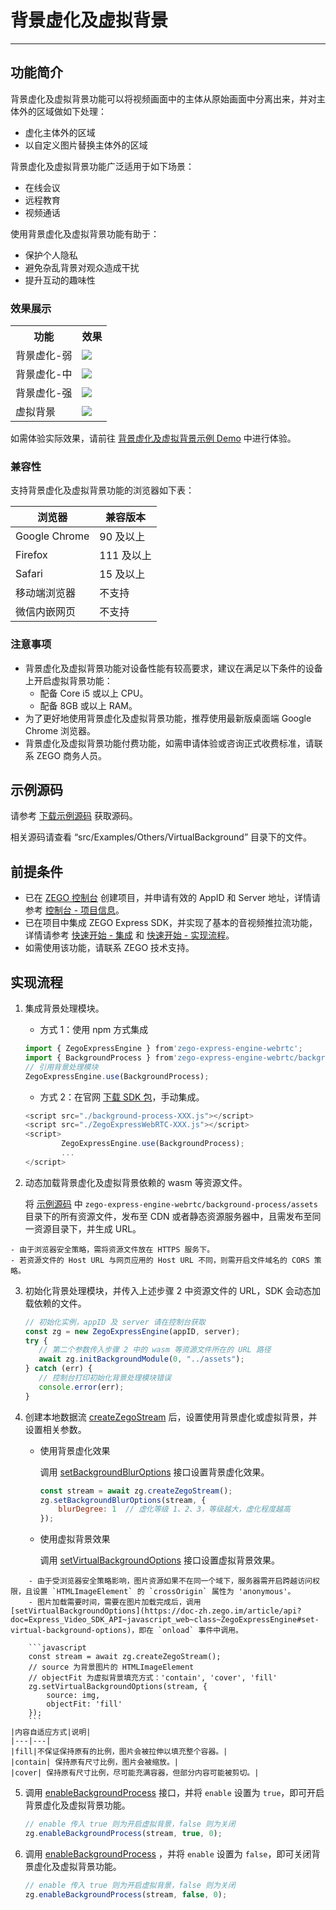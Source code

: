 # 背景虚化及虚拟背景

- - -

## 功能简介

背景虚化及虚拟背景功能可以将视频画面中的主体从原始画面中分离出来，并对主体外的区域做如下处理：
- 虚化主体外的区域
- 以自定义图片替换主体外的区域

背景虚化及虚拟背景功能广泛适用于如下场景：
- 在线会议
- 远程教育
- 视频通话

使用背景虚化及虚拟背景功能有助于：
- 保护个人隐私
- 避免杂乱背景对观众造成干扰
- 提升互动的趣味性

### 效果展示

<table>

<tbody><tr>
<th>功能</th>
<th>效果</th>
</tr>
<tr>
<td>背景虚化-弱</td>
<td><Frame width="512" height="auto" caption=""><img src="https://media-resource.spreading.io/docuo/workspace740/af061ebc6eaf0f12ae9e7f72235bd04e/b669d10113.png" /></Frame></td>
</tr>
<tr>
<td>背景虚化-中</td>
<td><Frame width="512" height="auto" caption=""><img src="https://media-resource.spreading.io/docuo/workspace740/af061ebc6eaf0f12ae9e7f72235bd04e/6364d2bc42.png" /></Frame></td>
</tr>
<tr>
<td>背景虚化-强</td>
<td><Frame width="512" height="auto" caption=""><img src="https://media-resource.spreading.io/docuo/workspace740/af061ebc6eaf0f12ae9e7f72235bd04e/c624f44d28.png" /></Frame></td>
</tr>
<tr>
<td>虚拟背景</td>
<td><Frame width="512" height="auto" caption=""><img src="https://media-resource.spreading.io/docuo/workspace740/af061ebc6eaf0f12ae9e7f72235bd04e/de1e9cf26f.png" /></Frame></td>
</tr>
</tbody></table>


如需体验实际效果，请前往 [背景虚化及虚拟背景示例 Demo](https://zegoim.github.io/express-demo-web/src/Examples/DebugAndConfig/InitSettings/index.html?lang=zh) 中进行体验。


### 兼容性

支持背景虚化及虚拟背景功能的浏览器如下表：

| 浏览器 | 兼容版本 |
|  ----  | ----  |
|Google Chrome	| 90 及以上|
|Firefox | 111 及以上|
|Safari | 15 及以上 |
|移动端浏览器| 不支持 |
|微信内嵌网页| 不支持 |

### 注意事项

- 背景虚化及虚拟背景功能对设备性能有较高要求，建议在满足以下条件的设备上开启虚拟背景功能：
    - 配备 Core i5 或以上 CPU。
    - 配备 8GB 或以上 RAM。
- 为了更好地使用背景虚化及虚拟背景功能，推荐使用最新版桌面端 Google Chrome 浏览器。
- 背景虚化及虚拟背景功能付费功能，如需申请体验或咨询正式收费标准，请联系 ZEGO 商务人员。

## 示例源码

请参考 [下载示例源码](https://doc-zh.zego.im/article/16051) 获取源码。

相关源码请查看 “src/Examples/Others/VirtualBackground” 目录下的文件。

## 前提条件

- 已在 [ZEGO 控制台](https://console.zego.im) 创建项目，并申请有效的 AppID 和 Server 地址，详情请参考 [控制台 - 项目信息](/console/project-info)。
- 已在项目中集成 ZEGO Express SDK，并实现了基本的音视频推拉流功能，详情请参考 [快速开始 - 集成](https://doc-zh.zego.im/article/199) 和 [快速开始 - 实现流程](https://doc-zh.zego.im/article/7638)。
- 如需使用该功能，请联系 ZEGO 技术支持。


## 实现流程

1. 集成背景处理模块。

    - 方式 1：使用 npm 方式集成

    ```javascript
    import { ZegoExpressEngine } from'zego-express-engine-webrtc';
    import { BackgroundProcess } from'zego-express-engine-webrtc/background-process';
    // 引用背景处理模块
    ZegoExpressEngine.use(BackgroundProcess);
    ```

    - 方式 2：在官网 [下载 SDK 包](https://doc-zh.zego.im/article/16028)，手动集成。
    ```javascript
    <script src="./background-process-XXX.js"></script>
    <script src="./ZegoExpressWebRTC-XXX.js"></script>
    <script>
            ZegoExpressEngine.use(BackgroundProcess);
            ...
    </script>
    ```

2. 动态加载背景虚化及虚拟背景依赖的 wasm 等资源文件。

    将 [示例源码](https://doc-zh.zego.im/article/16051) 中 `zego-express-engine-webrtc/background-process/assets` 目录下的所有资源文件，发布至 CDN 或者静态资源服务器中，且需发布至同一资源目录下，并生成 URL。

<Warning title="注意">


    - 由于浏览器安全策略，需将资源文件放在 HTTPS 服务下。
    - 若资源文件的 Host URL 与网页应用的 Host URL 不同，则需开启文件域名的 CORS 策略。

</Warning>



3. 初始化背景处理模块，并传入上述步骤 2 中资源文件的 URL，SDK 会动态加载依赖的文件。

    ```javascript
    // 初始化实例，appID 及 server 请在控制台获取
    const zg = new ZegoExpressEngine(appID, server);
    try {
       // 第二个参数传入步骤 2 中的 wasm 等资源文件所在的 URL 路径
       await zg.initBackgroundModule(0, "../assets");
    } catch (err) {
       // 控制台打印初始化背景处理模块错误
       console.error(err);
    }
    ```

4. 创建本地数据流 [createZegoStream](https://doc-zh.zego.im/article/api?doc=Express_Video_SDK_API~javascript_web~class~ZegoExpressEngine#create-zego-stream) 后，设置使用背景虚化或虚拟背景，并设置相关参数。

    - 使用背景虚化效果

        调用 [setBackgroundBlurOptions](https://doc-zh.zego.im/article/api?doc=Express_Video_SDK_API~javascript_web~class~ZegoExpressEngine#set-background-blur-options) 接口设置背景虚化效果。
        ```javascript
        const stream = await zg.createZegoStream();
        zg.setBackgroundBlurOptions(stream, {
            blurDegree: 1  // 虚化等级 1、2、3，等级越大，虚化程度越高
        });
        ```

    - 使用虚拟背景效果

        调用 [setVirtualBackgroundOptions](https://doc-zh.zego.im/article/api?doc=Express_Video_SDK_API~javascript_web~class~ZegoExpressEngine#set-virtual-background-options) 接口设置虚拟背景效果。

<Warning title="注意">


        - 由于受浏览器安全策略影响，图片资源如果不在同一个域下，服务器需开启跨越访问权限，且设置 `HTMLImageElement` 的 `crossOrigin` 属性为 'anonymous'。
        - 图片加载需要时间，需要在图片加载完成后，调用 [setVirtualBackgroundOptions](https://doc-zh.zego.im/article/api?doc=Express_Video_SDK_API~javascript_web~class~ZegoExpressEngine#set-virtual-background-options)，即在 `onload` 事件中调用。

</Warning>



        ```javascript
        const stream = await zg.createZegoStream();
        // source 为背景图片的 HTMLImageElement
        // objectFit 为虚拟背景填充方式：'contain', 'cover', 'fill'
        zg.setVirtualBackgroundOptions(stream, {
            source: img,
            objectFit: 'fill'
        });
        ```
    |内容自适应方式|说明|
    |---|---|
    |fill|不保证保持原有的比例，图片会被拉伸以填充整个容器。|
    |contain| 保持原有尺寸比例，图片会被缩放。|
    |cover| 保持原有尺寸比例，尽可能充满容器，但部分内容可能被剪切。|



5. 调用 [enableBackgroundProcess](https://doc-zh.zego.im/article/api?doc=Express_Video_SDK_API~javascript_web~class~ZegoExpressEngine#enable-background-process) 接口，并将 `enable` 设置为 `true`，即可开启背景虚化及虚拟背景功能。

    ```javascript
    // enable 传入 true 则为开启虚拟背景，false 则为关闭
    zg.enableBackgroundProcess(stream, true, 0);
    ```

6. 调用 [enableBackgroundProcess](https://doc-zh.zego.im/article/api?doc=Express_Video_SDK_API~javascript_web~class~ZegoExpressEngine#enable-background-process) ，并将 `enable` 设置为 `false`，即可关闭背景虚化及虚拟背景功能。

    ```javascript
    // enable 传入 true 则为开启虚拟背景，false 则为关闭
    zg.enableBackgroundProcess(stream, false, 0);
    ```

<Content />

